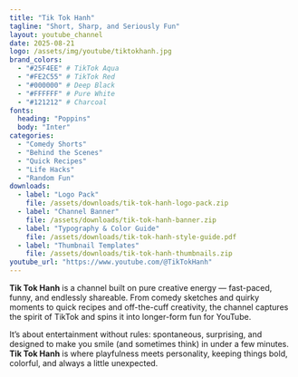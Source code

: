 ```yaml
---
title: "Tik Tok Hanh"
tagline: "Short, Sharp, and Seriously Fun"
layout: youtube_channel
date: 2025-08-21
logo: /assets/img/youtube/tiktokhanh.jpg
brand_colors:
  - "#25F4EE" # TikTok Aqua
  - "#FE2C55" # TikTok Red
  - "#000000" # Deep Black
  - "#FFFFFF" # Pure White
  - "#121212" # Charcoal
fonts:
  heading: "Poppins"
  body: "Inter"
categories:
  - "Comedy Shorts"
  - "Behind the Scenes"
  - "Quick Recipes"
  - "Life Hacks"
  - "Random Fun"
downloads:
  - label: "Logo Pack"
    file: /assets/downloads/tik-tok-hanh-logo-pack.zip
  - label: "Channel Banner"
    file: /assets/downloads/tik-tok-hanh-banner.zip
  - label: "Typography & Color Guide"
    file: /assets/downloads/tik-tok-hanh-style-guide.pdf
  - label: "Thumbnail Templates"
    file: /assets/downloads/tik-tok-hanh-thumbnails.zip
youtube_url: "https://www.youtube.com/@TikTokHanh"
---
```


**Tik Tok Hanh** is a channel built on pure creative energy — fast-paced, funny, and endlessly shareable. From comedy sketches and quirky moments to quick recipes and off-the-cuff creativity, the channel captures the spirit of TikTok and spins it into longer-form fun for YouTube.  

It’s about entertainment without rules: spontaneous, surprising, and designed to make you smile (and sometimes think) in under a few minutes. **Tik Tok Hanh** is where playfulness meets personality, keeping things bold, colorful, and always a little unexpected.
